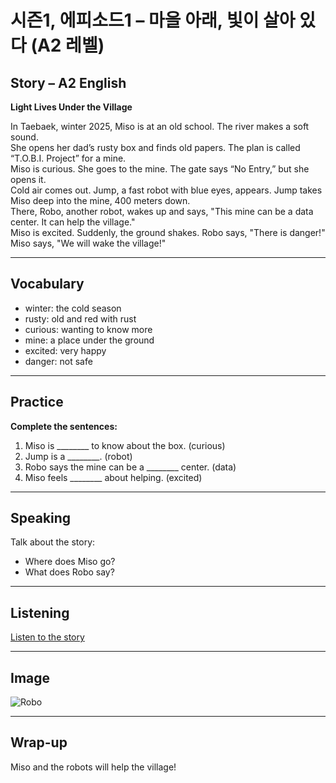 # 시즌1, 에피소드1 – 마을 아래, 빛이 살아 있다 (A2 레벨)

## Story – A2 English

**Light Lives Under the Village**

In Taebaek, winter 2025, Miso is at an old school. The river makes a soft sound.  
She opens her dad’s rusty box and finds old papers. The plan is called “T.O.B.I. Project” for a mine.  
Miso is curious. She goes to the mine. The gate says “No Entry,” but she opens it.  
Cold air comes out. Jump, a fast robot with blue eyes, appears. Jump takes Miso deep into the mine, 400 meters down.  
There, Robo, another robot, wakes up and says, "This mine can be a data center. It can help the village."  
Miso is excited. Suddenly, the ground shakes. Robo says, "There is danger!"  
Miso says, "We will wake the village!"

---

## Vocabulary

- winter: the cold season
- rusty: old and red with rust
- curious: wanting to know more
- mine: a place under the ground
- excited: very happy
- danger: not safe

---

## Practice

**Complete the sentences:**

1. Miso is ________ to know about the box. (curious)
2. Jump is a ________. (robot)
3. Robo says the mine can be a ________ center. (data)
4. Miso feels ________ about helping. (excited)

---

## Speaking

Talk about the story:
- Where does Miso go?
- What does Robo say?

---

## Listening

[Listen to the story](https://your-link.com/audio.mp3)

---

## Image

![Robo](https://your-link.com/robot.png)

---

## Wrap-up

Miso and the robots will help the village!

